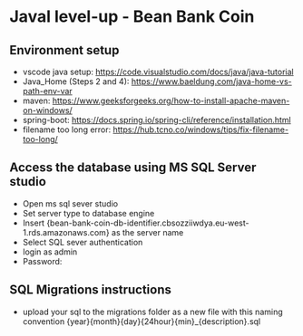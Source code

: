 # Javal level-up - Bean Bank Coin 

## Environment setup
- vscode java setup: https://code.visualstudio.com/docs/java/java-tutorial
- Java_Home (Steps 2 and 4): https://www.baeldung.com/java-home-vs-path-env-var 
- maven: https://www.geeksforgeeks.org/how-to-install-apache-maven-on-windows/
- spring-boot: https://docs.spring.io/spring-cli/reference/installation.html
- filename too long error: https://hub.tcno.co/windows/tips/fix-filename-too-long/

## Access the database using MS SQL Server studio
- Open ms sql sever studio
- Set server type to database engine
- Insert {bean-bank-coin-db-identifier.cbsozziiwdya.eu-west-1.rds.amazonaws.com} as the server name
- Select SQL sever authentication
- login as admin
- Password: 

## SQL Migrations instructions
- upload your sql to the migrations folder as a new file with this naming convention {year}{month}{day}{24hour}{min}_{description}.sql